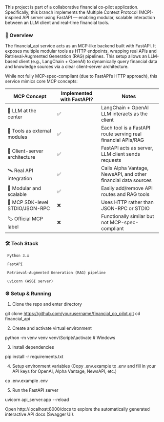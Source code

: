 
This project is part of a collaborative financial co-pilot application. Specifically, this branch implements the Multiple Context Protocol (MCP)-inspired API server using FastAPI — enabling modular, scalable interaction between an LLM client and real-time financial tools.

### 🚀 Overview

The financial_api service acts as an MCP-like backend built with FastAPI. It exposes multiple modular tools as HTTP endpoints, wrapping real APIs and Retrieval-Augmented Generation (RAG) pipelines. This setup allows an LLM-based client (e.g., LangChain + OpenAI) to dynamically query financial data and knowledge sources via a clear client-server architecture.

While not fully MCP-spec-compliant (due to FastAPI’s HTTP approach), this service mimics core MCP concepts:

| MCP Concept                         | Implemented with FastAPI? | Notes                                                     |
|-------------------------------------|----------------------------|-----------------------------------------------------------|
| 🧠 LLM at the center                | ✅                         | LangChain + OpenAI LLM interacts as the client            |
| 🔌 Tools as external modules        | ✅                         | Each tool is a FastAPI route serving real financial APIs/RAG |
| 📡 Client-server architecture       | ✅                         | FastAPI acts as server, LLM client sends requests         |
| 🛰️ Real API integration            | ✅                         | Calls Alpha Vantage, NewsAPI, and other financial data sources |
| 🔁 Modular and scalable             | ✅                         | Easily add/remove API routes and RAG tools                |
| 🧱 MCP SDK-level STDIO/JSON-RPC     | ❌                         | Uses HTTP rather than JSON-RPC or STDIO                  |
| 🏷️ Official MCP label              | ❌                         | Functionally similar but not MCP-spec-compliant           |



### 🛠️ Tech Stack

     Python 3.x

     FastAPI

     Retrieval-Augmented Generation (RAG) pipeline

     uvicorn (ASGI server)


### ⚙️ Setup & Running

1. Clone the repo and enter directory

git clone https://github.com/yourusername/financial_co_pilot.git
cd financial_api

2. Create and activate virtual environment

python -m venv venv
venv\Scripts\activate    # Windows 

3. Install dependencies

pip install -r requirements.txt

4. Setup environment variables
(Copy .env.example to .env and fill in your API keys for OpenAI, Alpha Vantage, NewsAPI, etc.)

cp .env.example .env

5. Run the FastAPI server

uvicorn api_server:app --reload

Open http://localhost:8000/docs to explore the automatically generated interactive API docs (Swagger UI).




